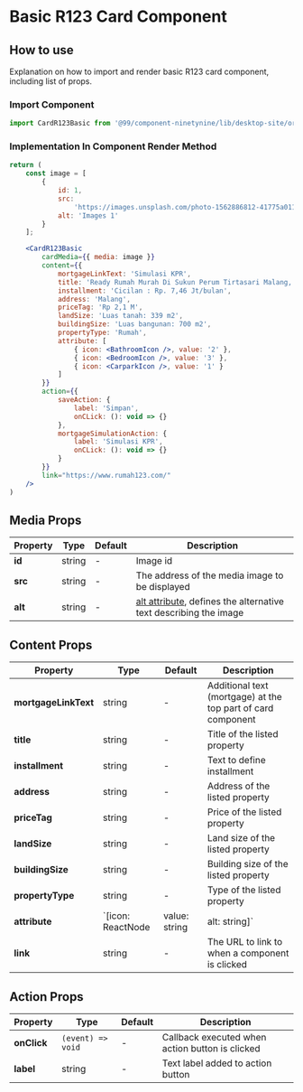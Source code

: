 # Basic R123 Card Component

## How to use
Explanation on how to import and render basic R123 card component, including list of props.

### Import Component

```jsx
import CardR123Basic from '@99/component-ninetynine/lib/desktop-site/organisms/card-r123-basic/CardR123Basic.component'
```

### Implementation In Component Render Method
```jsx
return (
    const image = [
        {
            id: 1,
            src:
                'https://images.unsplash.com/photo-1562886812-41775a01195d?ixlib=rb-1.2.1&ixid=eyJhcHBfaWQiOjEyMDd9&auto=format&fit=crop&w=800&q=60',
            alt: 'Images 1'
        }
    ];

    <CardR123Basic
        cardMedia={{ media: image }}
        content={{
            mortgageLinkText: 'Simulasi KPR',
            title: 'Ready Rumah Murah Di Sukun Perum Tirtasari Malang, Sukun, Malang',
            installment: 'Cicilan : Rp. 7,46 Jt/bulan',
            address: 'Malang',
            priceTag: 'Rp 2,1 M',
            landSize: 'Luas tanah: 339 m2',
            buildingSize: 'Luas bangunan: 700 m2',
            propertyType: 'Rumah',
            attribute: [
                { icon: <BathroomIcon />, value: '2' },
                { icon: <BedroomIcon />, value: '3' },
                { icon: <CarparkIcon />, value: '1' }
            ]
        }}
        action={{
            saveAction: {
                label: 'Simpan',
                onCLick: (): void => {}
            },
            mortgageSimulationAction: {
                label: 'Simulasi KPR',
                onCLick: (): void => {}
            }
        }}
        link="https://www.rumah123.com/"
    />
)
```

## Media Props

| Property | Type | Default | Description |
|-------|-----------|---------|-----------|
|**id**|string|-|Image id|
|**src**|string|-|The address of the media image to be displayed|
|**alt**|string|-|[alt attribute](https://developer.mozilla.org/en-US/docs/Web/HTML/Element/img), defines the alternative text describing the image|

## Content Props

| Property | Type | Default | Description |
|-------|-----------|---------|-----------|
|**mortgageLinkText**|string|-|Additional text (mortgage) at the top part of card component|
|**title**|string|-|Title of the listed property|
|**installment**|string|-|Text to define installment|
|**address**|string|-|Address of the listed property|
|**priceTag**|string|-|Price of the listed property|
|**landSize**|string|-|Land size of the listed property|
|**buildingSize**|string|-|Building size of the listed property|
|**propertyType**|string|-|Type of the listed property|
|**attribute**|`[icon: ReactNode | value: string | alt: string]`|-|Add property attribute, e.g. bedroom, bathroom, carpark, etc|
|**link**|string|-|The URL to link to when a component is clicked|

## Action Props

| Property | Type | Default | Description |
|-------|-----------|---------|-----------|
|**onClick**|`(event) => void`|-|Callback executed when action button is clicked|
|**label**|string|-|Text label added to action button|
